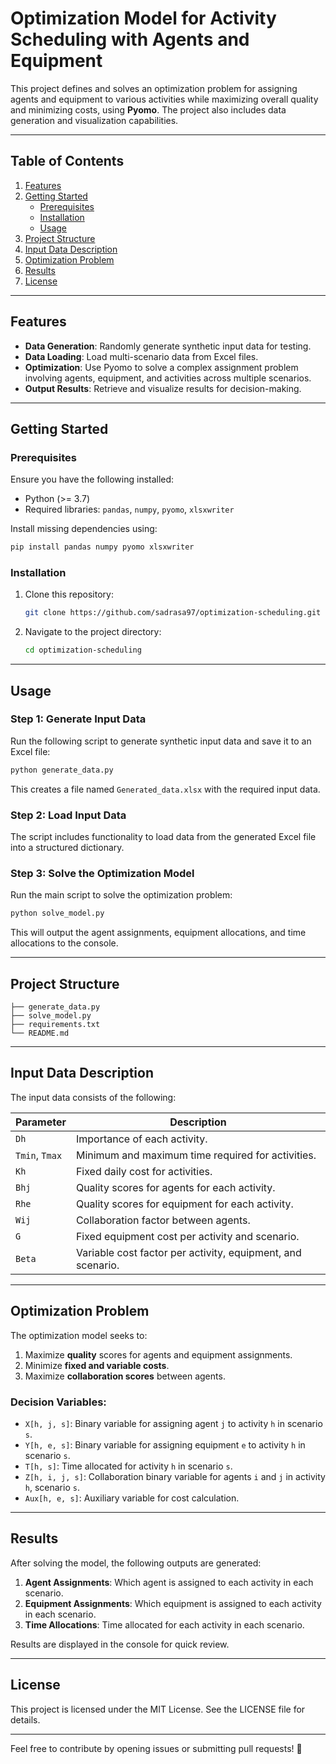 # Optimization Model for Activity Scheduling with Agents and Equipment

This project defines and solves an optimization problem for assigning agents and equipment to various activities while maximizing overall quality and minimizing costs, using **Pyomo**. The project also includes data generation and visualization capabilities.

---

## Table of Contents
1. [Features](#features)
2. [Getting Started](#getting-started)
   - [Prerequisites](#prerequisites)
   - [Installation](#installation)
   - [Usage](#usage)
3. [Project Structure](#project-structure)
4. [Input Data Description](#input-data-description)
5. [Optimization Problem](#optimization-problem)
6. [Results](#results)
7. [License](#license)

---

## Features

- **Data Generation**: Randomly generate synthetic input data for testing.
- **Data Loading**: Load multi-scenario data from Excel files.
- **Optimization**: Use Pyomo to solve a complex assignment problem involving agents, equipment, and activities across multiple scenarios.
- **Output Results**: Retrieve and visualize results for decision-making.

---

## Getting Started

### Prerequisites

Ensure you have the following installed:
- Python (>= 3.7)
- Required libraries: `pandas`, `numpy`, `pyomo`, `xlsxwriter`

Install missing dependencies using:

```bash
pip install pandas numpy pyomo xlsxwriter
```

### Installation

1. Clone this repository:
   ```bash
   git clone https://github.com/sadrasa97/optimization-scheduling.git
   ```
2. Navigate to the project directory:
   ```bash
   cd optimization-scheduling
   ```

---

## Usage

### Step 1: Generate Input Data
Run the following script to generate synthetic input data and save it to an Excel file:
```bash
python generate_data.py
```
This creates a file named `Generated_data.xlsx` with the required input data.

### Step 2: Load Input Data
The script includes functionality to load data from the generated Excel file into a structured dictionary.

### Step 3: Solve the Optimization Model
Run the main script to solve the optimization problem:
```bash
python solve_model.py
```
This will output the agent assignments, equipment allocations, and time allocations to the console.

---

## Project Structure

```
├── generate_data.py    
├── solve_model.py     
├── requirements.txt     
└── README.md           
```

---

## Input Data Description

The input data consists of the following:

| Parameter      | Description                                             |
|----------------|---------------------------------------------------------|
| `Dh`           | Importance of each activity.                           |
| `Tmin`, `Tmax` | Minimum and maximum time required for activities.       |
| `Kh`           | Fixed daily cost for activities.                       |
| `Bhj`          | Quality scores for agents for each activity.           |
| `Rhe`          | Quality scores for equipment for each activity.        |
| `Wij`          | Collaboration factor between agents.                   |
| `G`            | Fixed equipment cost per activity and scenario.        |
| `Beta`         | Variable cost factor per activity, equipment, and scenario. |

---

## Optimization Problem

The optimization model seeks to:
1. Maximize **quality** scores for agents and equipment assignments.
2. Minimize **fixed and variable costs**.
3. Maximize **collaboration scores** between agents.

### Decision Variables:
- `X[h, j, s]`: Binary variable for assigning agent `j` to activity `h` in scenario `s`.
- `Y[h, e, s]`: Binary variable for assigning equipment `e` to activity `h` in scenario `s`.
- `T[h, s]`: Time allocated for activity `h` in scenario `s`.
- `Z[h, i, j, s]`: Collaboration binary variable for agents `i` and `j` in activity `h`, scenario `s`.
- `Aux[h, e, s]`: Auxiliary variable for cost calculation.

---

## Results

After solving the model, the following outputs are generated:
1. **Agent Assignments**: Which agent is assigned to each activity in each scenario.
2. **Equipment Assignments**: Which equipment is assigned to each activity in each scenario.
3. **Time Allocations**: Time allocated for each activity in each scenario.

Results are displayed in the console for quick review.

---

## License

This project is licensed under the MIT License. See the LICENSE file for details.

---

Feel free to contribute by opening issues or submitting pull requests! 🚀
